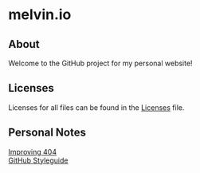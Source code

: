 melvin.io
=========

About
-----
Welcome to the GitHub project for my personal website!

Licenses
--------
Licenses for all files can be found in the [Licenses](LICENSES.md) file.

Personal Notes
---------
[Improving 404](http://webdesign.tutsplus.com/articles/user-experience-articles/improving-404-page-design/)  
[GitHub Styleguide](http://github.com/styleguide)  
